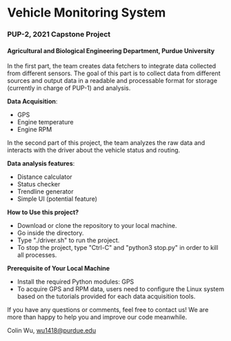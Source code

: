 # Vehicle Monitoring System

### PUP-2, 2021 Capstone Project

#### Agricultural and Biological Engineering Department, Purdue University

In the first part, the team creates data fetchers to integrate data collected from
different sensors. The goal of this part is to collect data from different sources and output data in a readable and
processable format for storage (currently in charge of PUP-1) and analysis.


**Data Acquisition**:
- GPS
- Engine temperature
- Engine RPM

In the second part of this project, the team analyzes the raw data and
interacts with the driver about the vehicle status and routing.

**Data analysis features**:
- Distance calculator
- Status checker
- Trendline generator
- Simple UI (potential feature)

**How to Use this project?**
- Download or clone the repository to your local machine.
- Go inside the directory.
- Type "./driver.sh" to run the project.
- To stop the project, type "Ctrl-C" and "python3 stop.py" in order to kill all processes.

**Prerequisite of Your Local Machine**
- Install the required Python modules: GPS
- To acquire GPS and RPM data, users need to configure the Linux system based on the tutorials provided for each data
  acquisition tools.

If you have any questions or comments, feel free to contact us! We are more than happy to help you and improve our code
meanwhile.

Colin Wu, wu1418@purdue.edu
